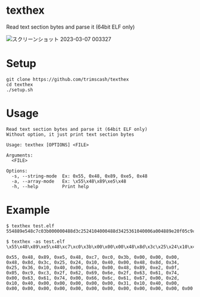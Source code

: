# texthex
Read text section bytes and parse it (64bit ELF only)

![スクリーンショット 2023-03-07 003327](https://user-images.githubusercontent.com/42578480/223157450-3df2ae82-fe9e-478c-8871-5d61fd26c7f2.png)

# Setup
```
git clone https://github.com/trimscash/texthex
cd texthex
./setup.sh
```

# Usage
```
Read text section bytes and parse it (64bit ELF only)
Without option, it just print text section bytes

Usage: texthex [OPTIONS] <FILE>

Arguments:
  <FILE>

Options:
  -s, --string-mode  Ex: 0x55, 0x48, 0x89, 0xe5, 0x48
  -a, --array-mode   Ex: \x55\x48\x89\xe5\x48
  -h, --help         Print help
```

# Example
```
$ texthex test.elf
554889e548c7c03b000000488d3c2524104000488d3425361040006a004889e20f05c9c32f62696e2f6361740063617400666c6167002d1040000000000031104000000000000000000000000000
```


```
$ texthex -as test.elf
\x55\x48\x89\xe5\x48\xc7\xc0\x3b\x00\x00\x00\x48\x8d\x3c\x25\x24\x10\x40\x00\x48\x8d\x34\x25\x36\x10\x40\x00\x6a\x00\x48\x89\xe2\x0f\x05\xc9\xc3\x2f\x62\x69\x6e\x2f\x63\x61\x74\x00\x63\x61\x74\x00\x66\x6c\x61\x67\x00\x2d\x10\x40\x00\x00\x00\x00\x00\x31\x10\x40\x00\x00\x00\x00\x00\x00\x00\x00\x00\x00\x00\x00\x00

0x55, 0x48, 0x89, 0xe5, 0x48, 0xc7, 0xc0, 0x3b, 0x00, 0x00, 0x00, 0x48, 0x8d, 0x3c, 0x25, 0x24, 0x10, 0x40, 0x00, 0x48, 0x8d, 0x34, 0x25, 0x36, 0x10, 0x40, 0x00, 0x6a, 0x00, 0x48, 0x89, 0xe2, 0x0f, 0x05, 0xc9, 0xc3, 0x2f, 0x62, 0x69, 0x6e, 0x2f, 0x63, 0x61, 0x74, 0x00, 0x63, 0x61, 0x74, 0x00, 0x66, 0x6c, 0x61, 0x67, 0x00, 0x2d, 0x10, 0x40, 0x00, 0x00, 0x00, 0x00, 0x00, 0x31, 0x10, 0x40, 0x00, 0x00, 0x00, 0x00, 0x00, 0x00, 0x00, 0x00, 0x00, 0x00, 0x00, 0x00, 0x00
```
